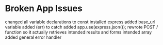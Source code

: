 # Broken App Issues

changed all variable declarations to const
installed express
added base_url variable
added (err) to catch
added app.use(express.json());
rewrote POST / function so it actually retrieves intended results and forms  intended array
added general error handler